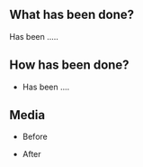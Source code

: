 ## What has been done?
Has been .....

## How has been done?
- Has been ....

## Media
- Before


- After 

